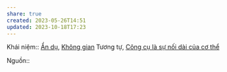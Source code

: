 ```yaml
---
share: true
created: 2023-05-26T14:51
updated: 2023-10-18T17:23
---
```


Khái niệm:: [Ẩn dụ](../../../%CE%9E%20Kh%C3%A1i%20ni%E1%BB%87m/%E1%BA%A8n%20d%E1%BB%A5.md), [Không gian](../../../%CE%9E%20Kh%C3%A1i%20ni%E1%BB%87m/Kh%C3%B4ng%20gian.md)
Tương tự, [Công cụ là sự nối dài của cơ thể](../../M%C3%B4i%20tr%C6%B0%E1%BB%9Dng%20ngh%C4%A9,%20nh%E1%BA%ADn%20th%E1%BB%A9c%20t%C4%83ng%20c%C6%B0%E1%BB%9Dng/C%C3%B4ng%20c%E1%BB%A5%20l%C3%A0%20s%E1%BB%B1%20n%E1%BB%91i%20d%C3%A0i%20c%E1%BB%A7a%20c%C6%A1%20th%E1%BB%83.md) 

Nguồn::
